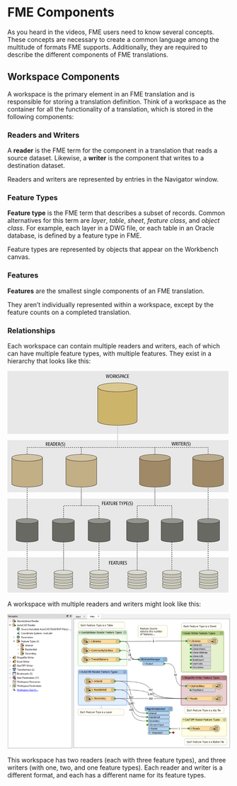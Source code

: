 # FME Components

<!-- Needs section with 'translations' of terms from industry. Waiting for results of research from Erin and Megan to edit this section. -->
<!-- Don't really want to lead with definitions... -->

As you heard in the videos, FME users need to know several concepts. These concepts are necessary to create a common language among the multitude of formats FME supports. Additionally, they are required to describe the different components of FME translations.

## Workspace Components ##

A workspace is the primary element in an FME translation and is responsible for storing a translation definition. Think of a workspace as the container for all the functionality of a translation, which is stored in the following components:

### Readers and Writers ###
A **reader** is the FME term for the component in a translation that reads a source dataset. Likewise, a **writer** is the component that writes to a destination dataset.

Readers and writers are represented by entries in the Navigator window.


### Feature Types ###
**Feature type** is the FME term that describes a subset of records. Common alternatives for this term are *layer*, *table*, *sheet*, *feature class*, and *object class*. For example, each layer in a DWG file, or each table in an Oracle database, is defined by a feature type in FME.

Feature types are represented by objects that appear on the Workbench canvas.


### Features ###
**Features** are the smallest single components of an FME translation.

They aren’t individually represented within a workspace, except by the feature counts on a completed translation.

### Relationships ###

Each workspace can contain multiple readers and writers, each of which can have multiple feature types, with multiple features. They exist in a hierarchy that looks like this:

![](./Images/Img3.001.TranslationComponentsSmall.png)

A workspace with multiple readers and writers might look like this:

![](./Images/Img3.001c.DemoWorkspaceSmall.png)

This workspace has two readers (each with three feature types), and three writers (with one, two, and one feature types). Each reader and writer is a different format, and each has a different name for its feature types.
